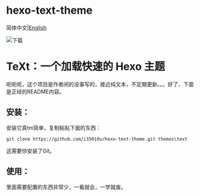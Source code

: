 # hexo-text-theme
 简体中文|[English](https://github.com/i35010u/hexo-text-theme/README_ENG.md)

![下载](https://i.loli.net/2020/10/08/52pXdUrQ6sL1YSe.png)

# **TeXt：一个加载快速的 Hexo 主题**

呃呃呃，这个项目是作者闲的没事写的，接近纯文本，不定期更新。。。好了，下面是正经的README内容。

## 安装：

安装它真tm简单，复制粘贴下面的东西：

```shell
git clone https://github.com/i35010u/hexo-text-theme.git themes\text
```

这需要你安装了Git。

## 使用：

里面需要配置的东西非常少，一看就会，一学就废。